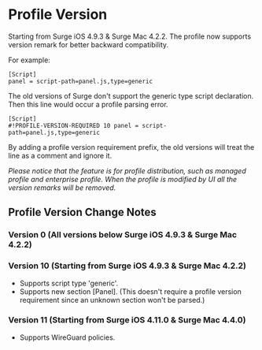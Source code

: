# Profile Version

Starting from Surge iOS 4.9.3 & Surge Mac 4.2.2. The profile now supports version remark for better backward compatibility.

For example:
```
[Script]
panel = script-path=panel.js,type=generic 
```

The old versions of Surge don't support the generic type script declaration. Then this line would occur a profile parsing error.

```
[Script]
#!PROFILE-VERSION-REQUIRED 10 panel = script-path=panel.js,type=generic 
```

By adding a profile version requirement prefix, the old versions will treat the line as a comment and ignore it.

*Please notice that the feature is for profile distribution, such as managed profile and enterprise profile. When the profile is modified by UI all the version remarks will be removed.*

## Profile Version Change Notes

### Version 0 (All versions below Surge iOS 4.9.3 & Surge Mac 4.2.2)

### Version 10 (Starting from Surge iOS 4.9.3 & Surge Mac 4.2.2)

- Supports script type 'generic'.
- Supports new section [Panel]. (This doesn't require a profile version requirement since an unknown section won't be parsed.)

### Version 11 (Starting from Surge iOS 4.11.0 & Surge Mac 4.4.0)

- Supports WireGuard policies.

